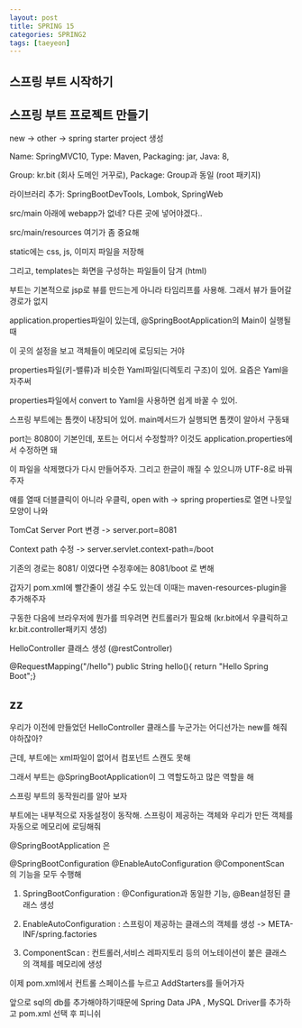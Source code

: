 ```yaml
---
layout: post
title: SPRING 15
categories: SPRING2
tags: [taeyeon]
---
```


## 스프링 부트 시작하기

## 스프링 부트 프로젝트 만들기

new -> other -> spring starter project 생성

Name: SpringMVC10, Type: Maven, Packaging: jar, Java: 8,

Group: kr.bit (회사 도메인 거꾸로), Package: Group과 동일 (root 패키지)

라이브러리 추가: SpringBootDevTools, Lombok, SpringWeb

src/main 아래에 webapp가 없네? 다른 곳에 넣어야겠다..

src/main/resources 여기가 좀 중요해

static에는 css, js, 이미지 파일을 저장해 

그리고, templates는 화면을 구성하는 파일들이 담겨 (html)

부트는 기본적으로 jsp로 뷰를 만드는게 아니라 타임리프를 사용해. 그래서 뷰가 들어갈 경로가 없지

application.properties파일이 있는데, @SpringBootApplication의 Main이 실행될 때 

이 곳의 설정을 보고 객체들이 메모리에 로딩되는 거야

properties파일(키-밸류)과 비슷한 Yaml파일(디렉토리 구조)이 있어. 요즘은 Yaml을 자주써

properties파일에서 convert to Yaml을 사용하면 쉽게 바꿀 수 있어.

스프링 부트에는 톰캣이 내장되어 있어. main메서드가 실행되면 톰캣이 알아서 구동돼

port는 8080이 기본인데, 포트는 어디서 수정할까? 이것도 application.properties에서 수정하면 돼

이 파일을 삭제했다가 다시 만들어주자. 그리고 한글이 깨질 수 있으니까 UTF-8로 바꿔주자

얘를 열때 더블클릭이 아니라 우클릭, open with -> spring properties로 열면 나뭇잎 모양이 나와

TomCat Server Port 변경 -> server.port=8081

Context path 수정 -> server.servlet.context-path=/boot 

기존의 경로는 8081/ 이였다면 수정후에는 8081/boot 로 변해

갑자기 pom.xml에 빨간줄이 생길 수도 있는데 이때는 maven-resources-plugin을 추가해주자

구동한 다음에 브라우저에 뭔가를 띄우려면 컨트롤러가 필요해 (kr.bit에서 우클릭하고 kr.bit.controller패키지 생성)

HelloController 클래스 생성 (@restController) 

@RequestMapping("/hello") public String hello(){ return "Hello Spring Boot";} 


## zz

우리가 이전에 만들었던 HelloController 클래스를 누군가는 어디선가는 new를 해줘야하잖아?

근데, 부트에는 xml파일이 없어서 컴포넌트 스캔도 못해

그래서 부트는 @SpringBootApplication이 그 역할도하고 많은 역할을 해 

스프링 부트의 동작원리를 알아 보자

부트에는 내부적으로 자동설정이 동작해. 스프링이 제공하는 객체와 우리가 만든 객체를 자동으로 메모리에 로딩해줘

@SpringBootApplication 은

@SpringBootConfiguration @EnableAutoConfiguration @ComponentScan 의 기능을 모두 수행해

1. SpringBootConfiguration : @Configuration과 동일한 기능, @Bean설정된 클래스 생성

2. EnableAutoConfiguration : 스프링이 제공하는 클래스의 객체를 생성 -> META-INF/spring.factories

3. ComponentScan : 컨트롤러,서비스 레파지토리 등의 어노테이션이 붙은 클래스의 객체를 메모리에 생성

이제 pom.xml에서 컨트롤 스페이스를 누르고 AddStarters를 들어가자

앞으로 sql의 db를 추가해야하기때문에 Spring Data JPA , MySQL Driver를 추가하고 pom.xml 선택 후 피니쉬















